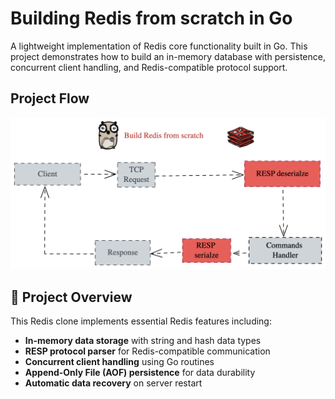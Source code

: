 # Building Redis from scratch in Go

A lightweight implementation of Redis core functionality built in Go. This project demonstrates how to build an in-memory database with persistence, concurrent client handling, and Redis-compatible protocol support.

## Project Flow

![Redis Flow Diagram](redis-flow-diagram.png)


## 🎯 Project Overview

This Redis clone implements essential Redis features including:
- **In-memory data storage** with string and hash data types
- **RESP protocol parser** for Redis-compatible communication
- **Concurrent client handling** using Go routines
- **Append-Only File (AOF) persistence** for data durability
- **Automatic data recovery** on server restart
